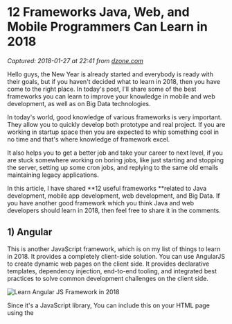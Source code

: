 # 12 Frameworks Java, Web, and Mobile Programmers Can Learn in 2018

_Captured: 2018-01-27 at 22:41 from [dzone.com](https://dzone.com/articles/13-frameworks-java-web-and-mobile-programmers-can?edition=359093&utm_source=Daily%20Digest&utm_medium=email&utm_campaign=Daily%20Digest%202018-01-27)_

Hello guys, the New Year is already started and everybody is ready with their goals, but if you haven't decided what to learn in 2018, then you have come to the right place. In today's post, I'll share some of the best frameworks you can learn to improve your knowledge in mobile and web development, as well as on Big Data technologies.

In today's world, good knowledge of various frameworks is very important. They allow you to quickly develop both prototype and real project. If you are working in startup space then you are expected to whip something cool in no time and that's where knowledge of framework excel.

It also helps you to get a better job and take your career to next level, if you are stuck somewhere working on boring jobs, like just starting and stopping the server, setting up some cron jobs, and replying to the same old emails maintaining legacy applications.

In this article, I have shared **12 useful frameworks **related to Java development, mobile app development, web development, and Big Data. If you have another good framework which you think Java and web developers should learn in 2018, then feel free to share it in the comments.

## **1) Angular**

This is another JavaScript framework, which is on my list of things to learn in 2018. It provides a completely client-side solution. You can use AngularJS to create dynamic web pages on the client side. It provides declarative templates, dependency injection, end-to-end tooling, and integrated best practices to solve common development challenges on the client side.

![Learn Angular JS Framework in 2018](https://4.bp.blogspot.com/-NiykTScnp5I/WkJrqnSHKbI/AAAAAAAAJ1E/7u6sO8y4iv4IdkMSJycB4SM9uSGGCp-ugCLcBGAs/s640/angularjs%2Bdata%2Bbinding.png)

Since it's a JavaScript library, You can include this on your HTML page using the <script> tag. It extends HTML attributes with Directives and binds data to HTML using Expressions.

Since Google is behind Angular, you can rest assured in terms of performance and regular updates. I strongly believe AngularJS is here for the long run, hence, investing time in it is completely justified. If you decide to learn Angular in 2018, then [Angular 5 - The Complete Guide](https://click.linksynergy.com/fs-bin/click?id=JVFxdTr9V80&subid=0&offerid=323058.1&type=10&tmpid=14538&RD_PARM1=https%3A%2F%2Fwww.udemy.com%2Fthe-complete-guide-to-angular-2%2F) from Udemy is a good starting point.

## **2) Node.js**

There is no doubt that JavaScript is the #1 programming language and Node.js has a big part to play in that. Traditionally, JavaScript is used as a client-side scripting language, where it is used with HTML to provide dynamic behavior on the client side. It runs on the web browser, but Node.js allows you to run JavaScript on the server side.

Tye Node.js is an open-source, cross-platform JavaScript run-time environment for executing JavaScript code server-side. You can use Node.js to create dynamic web pages on the server side before you send them to the client.

![Image title](https://dzone.com/storage/temp/7947890-the-complete-node-js-developer-udemy-course.jpg)

This means you can develop a front to back, client-server application in JavaScript. I purchased [The Complete Node.js Developer Course](https://click.linksynergy.com/fs-bin/click?id=JVFxdTr9V80&subid=0&offerid=323058.1&type=10&tmpid=14538&RD_PARM1=https%3A%2F%2Fwww.udemy.com%2Fthe-complete-nodejs-developer-course-2%2F) last month on Udemy's $10 sale and I look forward to learning it in 2018.

## **3) Spring Boot**

I have been using the Spring framework for many years, so when I was first introduced to Spring Boot, I was totally surprised by the relative lack of configuration. Writing a Spring-based Java application using Spring Boot was as simple as writing a core Java application using the [main()](http://www.java67.com/2014/02/can-you-run-java-program-without-main-method.html) method.

Even though I have tried Spring Boot, I have yet to learn many things, and that's why it's on my list of things to learn in 2018.

![Learn Spring Boot 2.0Framework in 2018](https://3.bp.blogspot.com/-7O6GCaqorEM/WkcTL4GuaQI/AAAAAAAAJ8M/rW8pPCsj_tUasukDZCjQiHm88IbPM0lVQCLcBGAs/s400/Spring%2BBoot%2B2.0.png)

I have also bought the [Spring Boot Masterclass](https://click.linksynergy.com/fs-bin/click?id=JVFxdTr9V80&subid=0&offerid=323058.1&type=10&tmpid=14538&RD_PARM1=https%3A%2F%2Fwww.udemy.com%2Fspring-boot-intro%2F), one of the best online courses to learn Spring Boot, from Udemy for just $10 last month, and I look forward to using that in 2018.

## **4) React**

React is another JavaScript library or framework for building user interfaces. It's like AngularJS but maintained by Facebook, Instagram, and a community of individual developers and corporations. It allows web developers to create large web-applications which can change over time without reloading the page.

The web development world is divided between Angular and React and it's up to you what you choose. Most of the time, it's dictated by circumstances; for example, if you are working in a React-based project, then obviously, you need to learn React.

![Image title](https://dzone.com/storage/temp/7947892-react-js-framework.png)

If you decide to learn React in 2018, then the [React.js: Getting Started](http://www.shareasale.com/m-pr.cfm?merchantID=53701&userID=880419&productID=687367719) course from Pluarlsight is a good starting point.

## **5) Bootstrap**

This is another popular open-source, front-end web framework for designing websites and web applications. Initially brought to us by Twitter, Bootstrap provides HTML- and CSS-based design templates for typography, forms, buttons, navigation, and other interface components, as well as optional JavaScript extensions.

![Learn BootStrap 4 Framework in 2018](https://4.bp.blogspot.com/-fXjWUNhd3XY/WkJszW69oXI/AAAAAAAAJ1U/FyelcwEf00ouj6CsbkcifvkNFq-ziWc_ACLcBGAs/s640/BootStrap%2Bcourse%2BUdemy.jpg)

Bootstrap supports responsive web design, which means the layout of web pages adjusts dynamically depending upon the browser's screen size. In the world of mobile, BootStrap is leading the way with its mobile-first design philosophy, emphasizing on a responsive design by default.

If you are a web developer and don't know Bootstrap, 2018 is the right time to get started with it. [BootStrap 4 From Scratch](https://click.linksynergy.com/fs-bin/click?id=JVFxdTr9V80&subid=0&offerid=323058.1&type=10&tmpid=14538&RD_PARM1=https%3A%2F%2Fwww.udemy.com%2Fbootstrap-4-from-scratch-with-5-projects%2F) is a good starting point for your Bootstrap journey in 2018.

## **6) jQuery**

This is another JavaScript framework which rules the world. jQuery has been my favorite for a long time and I advise every developer to learn jQuery. It makes client-side scripting really easy.

You can do animation, send HTTP request, reload pages, and perform client-side validation by writing just a couple of lines of code.

![Learn jQuery Framework in 2018](https://4.bp.blogspot.com/-MNV0IN8VLkI/WkJsTEI3CiI/AAAAAAAAJ1M/IEQUgkXk8B40YBPKhtXochKLGKAgnF6JACLcBGAs/s640/jQuery%2Bcoe.png)

If you decide to learn jQuery in 2018, then I suggest you take a look at this [jQuery master class](https://click.linksynergy.com/fs-bin/click?id=JVFxdTr9V80&subid=0&offerid=323058.1&type=10&tmpid=14538&RD_PARM1=https%3A%2F%2Fwww.udemy.com%2Fjquery-tutorial%2F), a free online course from Udemy for learning jQuery.

## **7) Spring Security 5**

There is no substitute for security, and in 2018, it will be even more important. Since Spring Security has become synonymous with web security in the Java world, it makes perfect sense to update yourself with the latest release of Spring Security in 2018.

![Image title](https://dzone.com/storage/temp/7961580-screen-shot-2018-01-25-at-104725-am.png)

The new version 5.0 of Spring Security includes many bug fixes and a complete new OAuth 2.0 module. Even if you don't know Spring Security, you should consider learning it in 2018, and there is no better way than joining Eugen Paraschiv's [Learn Spring Security MasterClass](https://courses.baeldung.com/p/learn-spring-security-the-master-class?utm_source=javarevisited&utm_medium=web&utm_campaign=lss&affcode=22136_bkwjs9xa).

## **8) Apache Hadoop**

Big Data and automation are the focus of many companies in 2018, and that's why it becomes important for programmers to learn Big Data technologies like Hadoop and Spark. Apache Hadoop is a framework which allows distributed processing of large data sets across clusters of computers using simple programming models.

![Learn Apache Hadoop in 2018](https://1.bp.blogspot.com/-If2Zqudx6yw/WkJopKQpjaI/AAAAAAAAJ0Y/dK2Tf_dVHfw8E48u59flOVX_r9pPEYRwgCLcBGAs/s640/hadoop_echosystem.png)

It is designed to scale up from single servers to thousands of machines, each offering local computation and storage. It's based upon the popular [Map Reduce pattern](http://www.java67.com/2016/09/map-reduce-example-java8.html) and is key for developing a reliable, scalable, and distributed software computing application.

I have already enrolled in [The Ultimate Hands-On Hadoop](https://click.linksynergy.com/fs-bin/click?id=JVFxdTr9V80&subid=0&offerid=323058.1&type=10&tmpid=14538&RD_PARM1=https%3A%2F%2Fwww.udemy.com%2Fthe-ultimate-hands-on-hadoop-tame-your-big-data%2F) last month, and if you decide to learn Hadoop in 2018, you can join, too, on Udemy.

## **9) Apache Spark**

This is another Big Data framework which is gaining popularity. Apache Spark is a fast, in-memory data processing engine with elegant and expressive development APIs to allow data workers to efficiently execute streaming, machine learning, or SQL workloads that require fast iterative access to datasets.

![Learn Apache Spark in 2018](https://1.bp.blogspot.com/-k-9Nq9JKBws/WkJoSR4jE4I/AAAAAAAAJ0Q/P7nL9o4A2mYnhWjSBftiTJvmt0H00HJ6QCLcBGAs/s640/Apache-Spark-Streaming-ecosystem-diagram-explained.png)

You can use Spark for in-memory computing for ETL, machine learning, and data science workloads to Hadoop. I have already shortlisted the [Apache Spark Fundamentals](http://www.shareasale.com/m-pr.cfm?merchantID=53701&userID=880419&productID=687369234) course from PluralSight to go through in 2018. If you are in the same boat, you can check out that course to get some inspiration.

## **10) Cordova**

Apache Cordova is another mobile application development framework originally created by Nitobi. Adobe Systems purchased Nitobi in 2011, rebranded it as PhoneGap, and later released an open source version of the software called Apache Cordova.

![Image title](https://dzone.com/storage/temp/7947939-udemy-apache-cordova-fundamentals-free-3.jpg)

It allows you to use standard web technologies - HTML5, CSS3, and JavaScript for cross-platform development, and one is of the hot technologies to learn in 2018. If you'd like to learn Cordova in 2018, then please check out [Build iOS & Android Apps with Angular and Cordova](https://click.linksynergy.com/fs-bin/click?id=JVFxdTr9V80&subid=0&offerid=323058.1&type=10&tmpid=14538&RD_PARM1=https%3A%2F%2Fwww.udemy.com%2Fionic-2-the-practical-guide-to-building-ios-android-apps%2F), one of the exciting courses for learning Cordova.

## **11) Firebase**

Firebase is Google's mobile platform that helps you quickly develop high-quality mobile apps and grow your business. You can choose Firebase as a backend for your Android or iOS application.

![Image title](https://dzone.com/storage/temp/7904074-firebase-framework.png)

If you are looking to move into the lucrative business of mobile application development in 2018, then learning Firebase is a very good idea and [Advanced iOS and Firebase: Rideshare](https://click.linksynergy.com/fs-bin/click?id=JVFxdTr9V80&subid=0&offerid=323058.1&type=10&tmpid=14538&RD_PARM1=https%3A%2F%2Fwww.udemy.com%2Fadvanced-ios-firebae-build-an-uber-clone-app%2F) is a good place to start.

## **12) Xamarin**

Xamarin is a way to make mobile apps quickly for all platforms with a single, shared C# code base, build a custom native user interface for each platform, or use Xamarin.Forms to write a single shared user interface across platforms.

It's owned by Microsoft and quickly becoming popular for creating mobile apps for C, C++, and C# developers.

![Image title](https://dzone.com/storage/temp/7947847-why-choose-xamarin.png)

If you already know one of the C languages and you're looking for a career in mobile app development, then I strongly suggest you learn Xamarin in 2018, and [The Complete Xamarin Developer Course: iOS And Android!](http://bit.ly/2DxBRt4) is a good course to start with.

That's all about what to learn in 2018. These frameworks are in great demand, particularly Spring, Node.js, and AngularJS. Learning these frameworks will not only improve your chances of getting a job, but also open many doors of opportunity.

Even if you are settled down in your job, keeping yourself up-to-date with the latest and greatest technologies is essential for your career growth.

So, I suggest you pick a couple of these frameworks and learn them in 2018. If you are Java developer, then Apache Spark is a good choice, but if you are interested in a programming language rather than a framework or library, then Kotlin looks good in 2018.

Topics:

java ,big data ,apache spark ,angular ,react ,spring 5 ,web dev ,mobile ,mobile app development

Opinions expressed by DZone contributors are their own.
